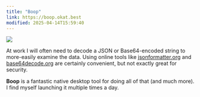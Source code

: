 ```yaml
---
title: "Boop"
link: https://boop.okat.best
modified: 2025-04-14T15:59:40
---
```


![](https://philstephens.com/storage/images/2025/04/boop.png)

At work I will often need to decode a JSON or Base64-encoded string to more-easily examine the data. Using online tools like [jsonformatter.org](https://jsonformatter.org) and [base64decode.org](https://www.base64decode.org) are certainly convenient, but not exactly great for security.

**Boop** is a fantastic native desktop tool for doing all of that (and much more). I find myself launching it multiple times a day.